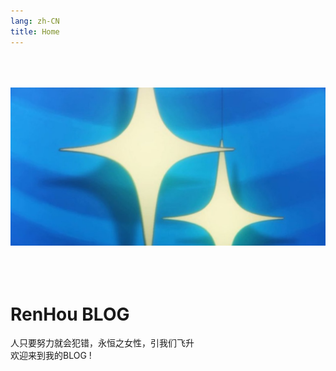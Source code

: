 ```yaml
---
lang: zh-CN
title: Home
---
```


<img src="/top.jpg" style="margin-top:50px;margin-bottom:50px;" />

# RenHou BLOG

人只要努力就会犯错，永恒之女性，引我们飞升  
欢迎来到我的BLOG !

